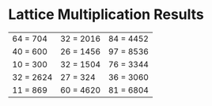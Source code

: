 # Lattice Multiplication Results

|   |   |   |
|---|---|---|
| 64 = 704 | 32 = 2016 | 84 = 4452 |
| 40 = 600 | 26 = 1456 | 97 = 8536 |
| 10 = 300 | 32 = 1504 | 76 = 3344 |
| 32 = 2624 | 27 = 324 | 36 = 3060 |
| 11 = 869 | 60 = 4620 | 81 = 6804 |
